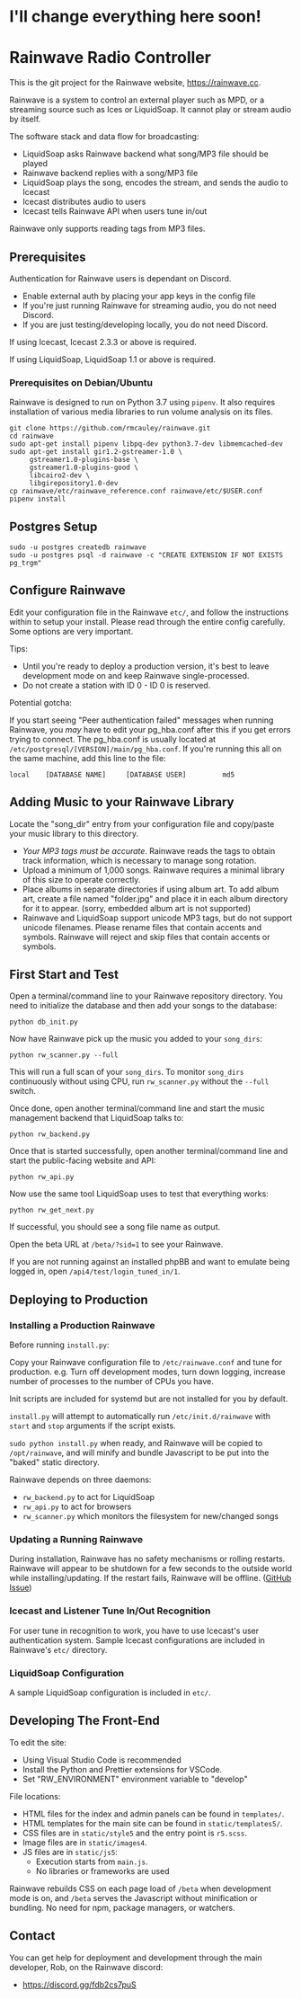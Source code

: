 # I'll change everything here soon!

# Rainwave Radio Controller

This is the git project for the Rainwave website, https://rainwave.cc.

Rainwave is a system to control an external player such as MPD,
or a streaming source such as Ices or LiquidSoap. It cannot play
or stream audio by itself.

The software stack and data flow for broadcasting:

-   LiquidSoap asks Rainwave backend what song/MP3 file should be played
-   Rainwave backend replies with a song/MP3 file
-   LiquidSoap plays the song, encodes the stream, and sends the audio to Icecast
-   Icecast distributes audio to users
-   Icecast tells Rainwave API when users tune in/out

Rainwave only supports reading tags from MP3 files.

## Prerequisites

Authentication for Rainwave users is dependant on Discord.

-   Enable external auth by placing your app keys in the config file
-   If you're just running Rainwave for streaming audio, you do not need Discord.
-   If you are just testing/developing locally, you do not need Discord.

If using Icecast, Icecast 2.3.3 or above is required.

If using LiquidSoap, LiquidSoap 1.1 or above is required.

### Prerequisites on Debian/Ubuntu

Rainwave is designed to run on Python 3.7 using `pipenv`. It also requires installation
of various media libraries to run volume analysis on its files.

```
git clone https://github.com/rmcauley/rainwave.git
cd rainwave
sudo apt-get install pipenv libpq-dev python3.7-dev libmemcached-dev
sudo apt-get install gir1.2-gstreamer-1.0 \
     gstreamer1.0-plugins-base \
     gstreamer1.0-plugins-good \
     libcairo2-dev \
     libgirepository1.0-dev
cp rainwave/etc/rainwave_reference.conf rainwave/etc/$USER.conf
pipenv install
```

## Postgres Setup

```
sudo -u postgres createdb rainwave
sudo -u postgres psql -d rainwave -c "CREATE EXTENSION IF NOT EXISTS pg_trgm"
```

## Configure Rainwave

Edit your configuration file in the Rainwave `etc/`, and follow the instructions
within to setup your install. Please read through the entire config carefully.
Some options are very important.

Tips:

-   Until you're ready to deploy a production version, it's best to leave development mode
    on and keep Rainwave single-processed.
-   Do not create a station with ID 0 - ID 0 is reserved.

Potential gotcha:

If you start seeing "Peer authentication failed" messages when running Rainwave,
you _may_ have to edit your pg_hba.conf after this if you get errors trying to
connect. The pg_hba.conf is usually located at `/etc/postgresql/[VERSION]/main/pg_hba.conf`.
If you're running this all on the same machine, add this line to the file:

```
local    [DATABASE NAME]     [DATABASE USER]         md5
```

## Adding Music to your Rainwave Library

Locate the "song_dir" entry from your configuration file and copy/paste
your music library to this directory.

-   _Your MP3 tags must be accurate_. Rainwave reads the tags to obtain
    track information, which is necessary to manage song rotation.
-   Upload a minimum of 1,000 songs. Rainwave requires a minimal library
    of this size to operate correctly.
-   Place albums in separate directories if using album art. To add album art,
    create a file named "folder.jpg" and place it in each album directory
    for it to appear. (sorry, embedded album art is not supported)
-   Rainwave and LiquidSoap support unicode MP3 tags, but do not support
    unicode filenames. Please rename files that contain accents and symbols.
    Rainwave will reject and skip files that contain accents or symbols.

## First Start and Test

Open a terminal/command line to your Rainwave repository directory.
You need to initialize the database and then add your songs to the database:

```
python db_init.py
```

Now have Rainwave pick up the music you added to your `song_dirs`:

```
python rw_scanner.py --full
```

This will run a full scan of your `song_dirs`. To monitor `song_dirs`
continuously without using CPU, run `rw_scanner.py` without the `--full` switch.

Once done, open another terminal/command line and start the music
management backend that LiquidSoap talks to:

```
python rw_backend.py
```

Once that is started successfully, open another terminal/command line
and start the public-facing website and API:

```
python rw_api.py
```

Now use the same tool LiquidSoap uses to test that everything works:

```
python rw_get_next.py
```

If successful, you should see a song file name as output.

Open the beta URL at `/beta/?sid=1` to see your Rainwave.

If you are not running against an installed phpBB and want
to emulate being logged in, open `/api4/test/login_tuned_in/1`.

## Deploying to Production

### Installing a Production Rainwave

Before running `install.py`:

Copy your Rainwave configuration file to `/etc/rainwave.conf`
and tune for production. e.g. Turn off development modes,
turn down logging, increase number of processes to the
number of CPUs you have.

Init scripts are included for systemd but are not
installed for you by default.

`install.py` will attempt to automatically run
`/etc/init.d/rainwave` with `start` and `stop` arguments if
the script exists.

`sudo python install.py` when ready, and Rainwave will be copied to
`/opt/rainwave`, and will minify and bundle Javascript to be put
into the "baked" static directory.

Rainwave depends on three daemons:

-   `rw_backend.py` to act for LiquidSoap
-   `rw_api.py` to act for browsers
-   `rw_scanner.py` which monitors the filesystem for new/changed songs

### Updating a Running Rainwave

During installation, Rainwave has no safety mechanisms or rolling restarts.
Rainwave will appear to be shutdown for a few seconds to the outside
world while installing/updating. If the restart fails, Rainwave will be
offline. ([GitHub Issue](https://github.com/rmcauley/rainwave/issues/95))

### Icecast and Listener Tune In/Out Recognition

For user tune in recognition to work, you have to use Icecast's
user authentication system. Sample Icecast configurations are
included in Rainwave's `etc/` directory.

### LiquidSoap Configuration

A sample LiquidSoap configuration is included in `etc/`.

## Developing The Front-End

To edit the site:

-   Using Visual Studio Code is recommended
-   Install the Python and Prettier extensions for VSCode.
-   Set "RW_ENVIRONMENT" environment variable to "develop"

File locations:

-   HTML files for the index and admin panels can be found in `templates/`.
-   HTML templates for the main site can be found in `static/templates5/`.
-   CSS files are in `static/style5` and the entry point is `r5.scss`.
-   Image files are in `static/images4`.
-   JS files are in `static/js5`:
    -   Execution starts from `main.js`.
    -   No libraries or frameworks are used

Rainwave rebuilds CSS on each page load of `/beta` when
development mode is on, and `/beta` serves the Javascript without
minification or bundling. No need for npm, package managers,
or watchers.

## Contact

You can get help for deployment and development through the main
developer, Rob, on the Rainwave discord:

-   https://discord.gg/fdb2cs7puS
